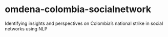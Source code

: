 # omdena-colombia-socialnetwork
Identifying insights and perspectives on Colombia’s national strike in social networks using NLP
